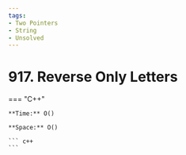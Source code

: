 ```yaml
---
tags:
- Two Pointers
- String
- Unsolved
---
```



# 917. Reverse Only Letters

=== "C++"

    **Time:** O()

    **Space:** O()

    ``` c++
    ```